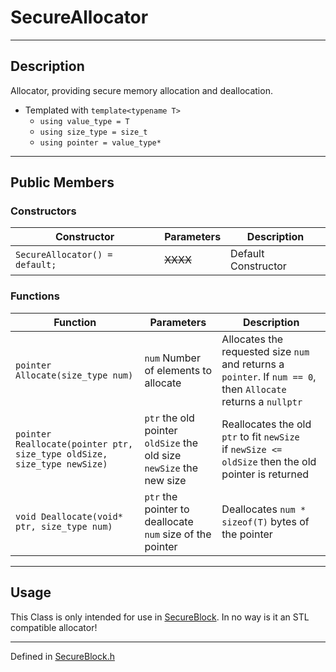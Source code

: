 # SecureAllocator<T>

***

## Description
Allocator, providing secure memory allocation and deallocation.

* Templated  with `template<typename T>`
  * `using value_type = T`
  * `using size_type = size_t`
  * `using pointer = value_type*`

***

## Public Members

### Constructors
Constructor | Parameters | Description
--- | --- | ---
`SecureAllocator() = default;` | ~~XXXX~~ | Default Constructor

### Functions

Function | Parameters | Description
--- | --- | ---
`pointer Allocate(size_type num)` | `num` Number of elements to allocate | Allocates the requested size `num` and returns a `pointer`. If `num == 0`, then `Allocate` returns a `nullptr`
`pointer Reallocate(pointer ptr, size_type oldSize, size_type newSize)` | `ptr` the old pointer <br/> `oldSize` the old size <br/> `newSize` the new size | Reallocates the old `ptr` to fit `newSize` <br/> if `newSize <= oldSize` then the old pointer is returned
`void Deallocate(void* ptr, size_type num)` | `ptr` the pointer to deallocate <br/> `num` size of the pointer | Deallocates `num * sizeof(T)` bytes of the pointer

***

## Usage
This Class is only intended for use in [SecureBlock](./SecureBlock.md). In no way is it an STL compatible allocator!

***

Defined in [SecureBlock.h](https://github.com/FlyingRaijinMinato/LockdownSSL/blob/main/Includes/SecureBlock.h)